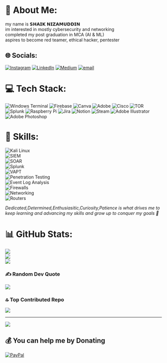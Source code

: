 # 💫 About Me:
my name is 𝗦𝗛𝗔𝗜𝗞 𝗡𝗜𝗭𝗔𝗠𝗨𝗗𝗗𝗜𝗡 <br>im interested in mostly cybersecurity and networking <br>completed my post graduation in MCA (AI & ML)<br>aspires to become red teamer, ethical hacker, pentester<br>


## 🌐 Socials:
[![Instagram](https://img.shields.io/badge/Instagram-%23E4405F.svg?logo=Instagram&logoColor=white)](https://instagram.com/mister_nizu) [![LinkedIn](https://img.shields.io/badge/LinkedIn-%230077B5.svg?logo=linkedin&logoColor=white)](https://linkedin.com/in/Shaiknizzu) [![Medium](https://img.shields.io/badge/Medium-12100E?logo=medium&logoColor=white)](https://medium.com/@@nizamshaik2401) [![email](https://img.shields.io/badge/Email-D14836?logo=gmail&logoColor=white)](mailto:nizamshaik2401@gmail.com) 

# 💻 Tech Stack:
![Windows Terminal](https://img.shields.io/badge/Windows%20Terminal-%234D4D4D.svg?style=for-the-badge&logo=windows-terminal&logoColor=white) ![Firebase](https://img.shields.io/badge/firebase-%23039BE5.svg?style=for-the-badge&logo=firebase) ![Canva](https://img.shields.io/badge/Canva-%2300C4CC.svg?style=for-the-badge&logo=Canva&logoColor=white) ![Adobe](https://img.shields.io/badge/adobe-%23FF0000.svg?style=for-the-badge&logo=adobe&logoColor=white) ![Cisco](https://img.shields.io/badge/cisco-%23049fd9.svg?style=for-the-badge&logo=cisco&logoColor=black) ![TOR](https://img.shields.io/badge/tor-%237E4798.svg?style=for-the-badge&logo=tor-project&logoColor=white) ![Splunk](https://img.shields.io/badge/splunk-%23000000.svg?style=for-the-badge&logo=splunk&logoColor=white) ![Raspberry Pi](https://img.shields.io/badge/-Raspberry_Pi-C51A4A?style=for-the-badge&logo=Raspberry-Pi) ![Jira](https://img.shields.io/badge/jira-%230A0FFF.svg?style=for-the-badge&logo=jira&logoColor=white) ![Notion](https://img.shields.io/badge/Notion-%23000000.svg?style=for-the-badge&logo=notion&logoColor=white) ![Steam](https://img.shields.io/badge/steam-%23000000.svg?style=for-the-badge&logo=steam&logoColor=white) ![Adobe Illustrator](https://img.shields.io/badge/adobe%20illustrator-%23FF9A00.svg?style=for-the-badge&logo=adobe%20illustrator&logoColor=white) ![Adobe Photoshop](https://img.shields.io/badge/adobe%20photoshop-%2331A8FF.svg?style=for-the-badge&logo=adobe%20photoshop&logoColor=white)
# 💪 Skills:
![Kali Linux](https://img.shields.io/badge/Kali_Linux-%23557C94.svg?style=for-the-badge&logo=kalilinux&logoColor=white)  
![SIEM](https://img.shields.io/badge/SIEM-%23000000.svg?style=for-the-badge&logo=splunk&logoColor=white)  
![SOAR](https://img.shields.io/badge/SOAR-%230089D6.svg?style=for-the-badge&logoColor=white)  
![Splunk](https://img.shields.io/badge/Splunk-%23000000.svg?style=for-the-badge&logo=splunk&logoColor=white)  
![VAPT](https://img.shields.io/badge/VAPT-%23FF6F00.svg?style=for-the-badge&logo=security&logoColor=white)  
![Penetration Testing](https://img.shields.io/badge/Penetration_Testing-%23E34F26.svg?style=for-the-badge&logo=testinglibrary&logoColor=white)  
![Event Log Analysis](https://img.shields.io/badge/Event_Log_Analysis-%23039BE5.svg?style=for-the-badge&logoColor=white)  
![Firewalls](https://img.shields.io/badge/Firewalls-%23F24E1E.svg?style=for-the-badge&logo=fortinet&logoColor=white)  
![Networking](https://img.shields.io/badge/Networking-%23049fd9.svg?style=for-the-badge&logo=cisco&logoColor=white)  
![Routers](https://img.shields.io/badge/Routers-%23E8A317.svg?style=for-the-badge&logo=tp-link&logoColor=white)

 <i>Dedicated,Determined,Enthusiasitic,Curiosity,Patience is what drives me to keep learning and advancing my skills and grow up to conquer my goals 🚀</i>
       </td>
  </tr>
</table>
</div>


# 📊 GitHub Stats:
![](https://github-readme-stats.vercel.app/api?username=Nizam2001-yaz&theme=tokyonight&hide_border=false&include_all_commits=false&count_private=false)<br/>
![](https://nirzak-streak-stats.vercel.app/?user=Nizam2001-yaz&theme=tokyonight&hide_border=false)<br/>
![](https://github-readme-stats.vercel.app/api/top-langs/?username=Nizam2001-yaz&theme=tokyonight&hide_border=false&include_all_commits=false&count_private=false&layout=compact)

### ✍️ Random Dev Quote
![](https://quotes-github-readme.vercel.app/api?type=horizontal&theme=radical)

### 🔝 Top Contributed Repo
![](https://github-contributor-stats.vercel.app/api?username=Nizam2001-yaz&limit=5&theme=dark&combine_all_yearly_contributions=true)

---
[![](https://visitcount.itsvg.in/api?id=Nizam2001-yaz&icon=0&color=0)](https://visitcount.itsvg.in)

  ## 💰 You can help me by Donating
  [![PayPal](https://img.shields.io/badge/PayPal-00457C?style=for-the-badge&logo=paypal&logoColor=white)](https://paypal.me/yazirali2001@gmail.com) 

  
<!-- Proudly created with GPRM ( https://gprm.itsvg.in ) -->

